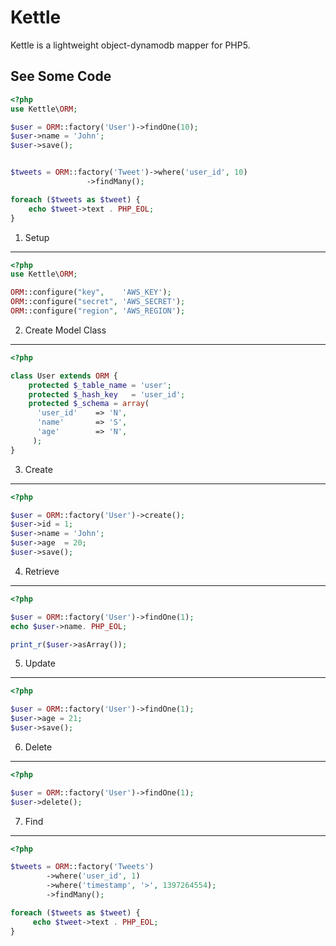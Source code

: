 Kettle
======

Kettle is a lightweight object-dynamodb mapper for PHP5.

See Some Code
-------------------

```php
<?php
use Kettle\ORM;

$user = ORM::factory('User')->findOne(10);
$user->name = 'John';
$user->save();


$tweets = ORM::factory('Tweet')->where('user_id', 10)
                 ->findMany();

foreach ($tweets as $tweet) {
    echo $tweet->text . PHP_EOL;
}

```

1. Setup
-------------------

```php
<?php
use Kettle\ORM;

ORM::configure("key",    'AWS_KEY');
ORM::configure("secret", 'AWS_SECRET');
ORM::configure("region", 'AWS_REGION');

```

2. Create Model Class
-------------------

```php
<?php

class User extends ORM {
    protected $_table_name = 'user';
    protected $_hash_key   = 'user_id';
    protected $_schema = array(
      'user_id'    => 'N',
      'name'       => 'S',
      'age'        => 'N',
     );
}


```

3. Create
-------------------

```php
<?php

$user = ORM::factory('User')->create();
$user->id = 1;
$user->name = 'John';
$user->age  = 20;
$user->save();

```

4. Retrieve
-------------------

```php
<?php

$user = ORM::factory('User')->findOne(1);
echo $user->name. PHP_EOL;

print_r($user->asArray());

```

5. Update
-------------------

```php
<?php

$user = ORM::factory('User')->findOne(1);
$user->age = 21;
$user->save();

```

6. Delete
-------------------

```php
<?php

$user = ORM::factory('User')->findOne(1);
$user->delete();

```


7. Find
-------------------

```php
<?php

$tweets = ORM::factory('Tweets')
        ->where('user_id', 1)
        ->where('timestamp', '>', 1397264554);
        ->findMany();

foreach ($tweets as $tweet) {
     echo $tweet->text . PHP_EOL;
}

```
